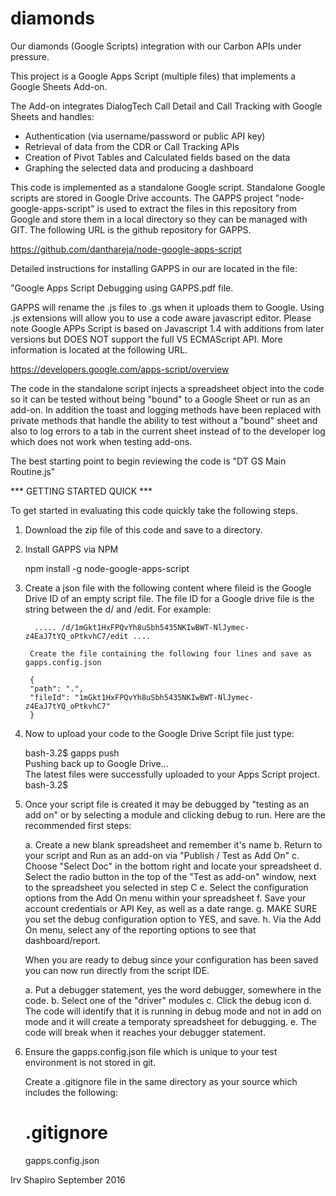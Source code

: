 # diamonds
Our diamonds (Google Scripts) integration with our Carbon APIs under pressure.

This project is a Google Apps Script (multiple files) that implements a Google Sheets Add-on.

The Add-on integrates DialogTech Call Detail and Call Tracking with Google Sheets and handles:

- Authentication (via username/password or public API key)
- Retrieval of data from the CDR or Call Tracking APIs
- Creation of Pivot Tables and Calculated fields based on the data
- Graphing the selected data and producing a dashboard

This code is implemented as a standalone Google script.  Standalone Google scripts are stored
in Google Drive accounts.   The GAPPS project "node-google-apps-script" is used to extract the
files in this repository from Google and store them in a local directory so they can be managed
with GIT.  The following URL is the github repository for GAPPS.

https://github.com/danthareja/node-google-apps-script

Detailed instructions for installing GAPPS in our are located in the file:

"Google Apps Script Debugging using GAPPS.pdf file.

GAPPS will rename the .js files to .gs when it uploads them to Google.  Using .js extensions
will allow you to use a code aware javascript editor.   Please note Google APPs Script is based
on Javascript 1.4 with additions from later versions but DOES NOT support the full V5 ECMAScript
API.  More information is located at the following URL.

https://developers.google.com/apps-script/overview

The code in the standalone script injects a spreadsheet object into the code so it can be tested
without being "bound" to a Google Sheet or run as an add-on.  In addition the toast and logging
methods have been replaced with private methods that handle the ability to test without a "bound"
sheet and also to log errors to a tab in the current sheet instead of to the developer log which
does not work when testing add-ons.

The best starting point to begin reviewing the code is "DT GS Main Routine.js"

*** GETTING STARTED QUICK ***

To get started in evaluating this code quickly take the following steps.

1. Download the zip file of this code and save to a directory.

2. Install GAPPS via NPM

     npm install ­-g node­-google­-apps­-script

3. Create a json file with the following content where fileid is the Google Drive
ID of an empty script file.  The file ID for a Google drive file is the string between
the d/ and /edit.  For example:

         ..... /d/1mGkt1HxFPQvYh8uSbh5435NKIwBWT-NlJymec-z4EaJ7tYQ_oPtkvhC7/edit ....

        Create the file containing the following four lines and save as gapps.config.json

        {
        "path": ".",
        "fileId": "1mGkt1HxFPQvYh8uSbh5435NKIwBWT-NlJymec-z4EaJ7tYQ_oPtkvhC7"
        }

4. Now to upload your code to the Google Drive Script file just type:

    bash-3.2$ gapps push                                                                          
    Pushing back up to Google Drive...                                                            
    The latest files were successfully uploaded to your Apps Script project.                      
    bash-3.2$   

5. Once your script file is created it may be debugged by "testing as an add on" or by
selecting a module and clicking debug to run.  Here are the recommended first steps:

    a. Create a new blank spreadsheet and remember it's name
    b. Return to your script and Run as an add-on via "Publish / Test as Add On"
    c. Choose "Select Doc" in the bottom right and locate your spreadsheet
    d. Select the radio button in the top of the "Test as add-on" window, next to the spreadsheet you selected in step C
    e. Select the configuration options from the Add On menu within your spreadsheet
    f. Save your account credentials or API Key, as well as a date range.
    g. MAKE SURE you set the debug configuration option to YES, and save.
    h. Via the Add On menu, select any of the reporting options to see that dashboard/report. 

    When you are ready to debug since your configuration has been saved you
    can now run directly from the script IDE.

    a. Put a debugger statement, yes the word debugger, somewhere in the code.
    b. Select one of the "driver" modules
    c. Click the debug icon
    d. The code will identify that it is running in debug mode and not in add on
    mode and it will create a temporaty spreadsheet for debugging.
    e. The code will break when it reaches your debugger statement.

6. Ensure the gapps.config.json file which is unique to your test environment is not stored in git.

    Create a .gitignore file in the same directory as your source which includes the following:

    # .gitignore
    gapps.config.json



Irv Shapiro
September 2016
